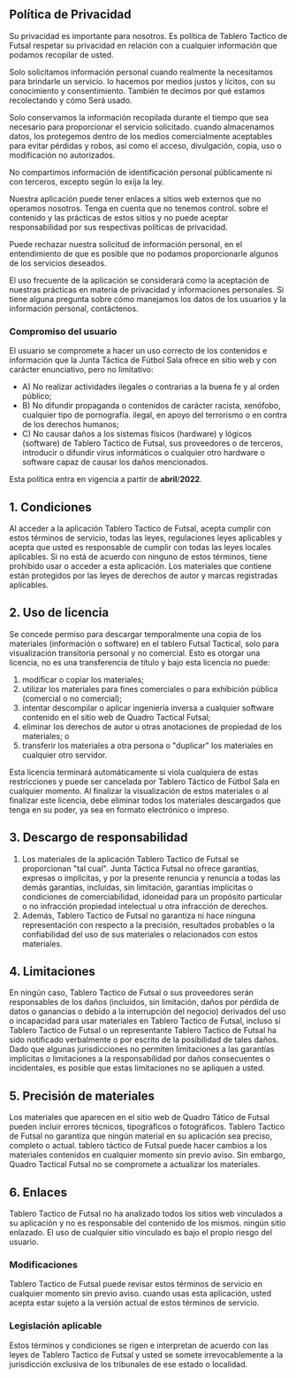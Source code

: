 <h2>Política de Privacidad</h2>
<p>Su privacidad es importante para nosotros. Es política de  Tablero Tactico de Futsal respetar su privacidad en relación con
  a cualquier información que podamos recopilar de usted.</p>
<p>Solo solicitamos información personal cuando realmente la necesitamos para brindarle un servicio. lo hacemos por
    medios justos y lícitos, con su conocimiento y consentimiento. También te decimos por qué estamos recolectando y cómo
    Será usado. </p>
<p>Solo conservamos la información recopilada durante el tiempo que sea necesario para proporcionar el servicio solicitado. cuando almacenamos
    datos, los protegemos dentro de los medios comercialmente aceptables para evitar pérdidas y robos, así como el acceso,
    divulgación, copia, uso o modificación no autorizados.</p>
<p>No compartimos información de identificación personal públicamente ni con terceros, excepto según lo exija la ley.
</p>
<p>Nuestra aplicación puede tener enlaces a sitios web externos que no operamos nosotros. Tenga en cuenta que no tenemos control.
    sobre el contenido y las prácticas de estos sitios y no puede aceptar responsabilidad por sus respectivas políticas de privacidad</a>. </p>
<p>Puede rechazar nuestra solicitud de información personal, en el entendimiento de que es posible que no podamos proporcionarle
    algunos de los servicios deseados.</p>
<p>El uso frecuente de la aplicación se considerará como la aceptación de nuestras prácticas en materia de privacidad y
    informaciones personales. Si tiene alguna pregunta sobre cómo manejamos los datos de los usuarios y la información personal,
    contáctenos.</p>
<h3>Compromiso del usuario</h3>
<p>El usuario se compromete a hacer un uso correcto de los contenidos e información que la Junta Táctica de Fútbol Sala ofrece en
    sitio web y con carácter enunciativo, pero no limitativo:</p>
<ul>
    <li>A) No realizar actividades ilegales o contrarias a la buena fe y al orden público;</li>
    <li>B) No difundir propaganda o contenidos de carácter racista, xenófobo, cualquier tipo de pornografía.
        ilegal, en apoyo del terrorismo o en contra de los derechos humanos;</li>
    <li>C) No causar daños a los sistemas físicos (hardware) y lógicos (software) de  Tablero Tactico de Futsal, sus
        proveedores o de terceros, introducir o difundir virus informáticos o cualquier otro
        hardware o software capaz de causar los daños mencionados.</li>
</ul>
<p>Esta política entra en vigencia a partir de <strong>abril</strong>/<strong>2022</strong>.</p>

<h2>1. Condiciones</h2>
<p>Al acceder a la aplicación  Tablero Tactico de Futsal, acepta cumplir con estos términos de servicio, todas las leyes, regulaciones
  leyes aplicables y acepta que usted es responsable de cumplir con todas las leyes locales aplicables. Si
    no está de acuerdo con ninguno de estos términos, tiene prohibido usar o acceder a esta aplicación. Los materiales que contiene
  están protegidos por las leyes de derechos de autor y marcas registradas aplicables.</p>
<h2>2. Uso de licencia</h2>
<p>Se concede permiso para descargar temporalmente una copia de los materiales (información o software) en el tablero
    Futsal Tactical, solo para visualización transitoria personal y no comercial. Esto es otorgar una licencia,
    no es una transferencia de título y bajo esta licencia no puede: </p>
<ol>
    <li>modificar o copiar los materiales; </li>
    <li>utilizar los materiales para fines comerciales o para exhibición pública (comercial o no comercial);
    </li>
    <li>intentar descompilar o aplicar ingeniería inversa a cualquier software contenido en el sitio web de Quadro Tactical Futsal;
    </li>
    <li>eliminar los derechos de autor u otras anotaciones de propiedad de los materiales; o </li>
    <li>transferir los materiales a otra persona o "duplicar" los materiales en cualquier otro servidor.</li>
</ol>
<p>Esta licencia terminará automáticamente si viola cualquiera de estas restricciones y puede ser cancelada por
    Tablero Táctico de Fútbol Sala en cualquier momento. Al finalizar la visualización de estos materiales o al finalizar este
    licencia, debe eliminar todos los materiales descargados que tenga en su poder, ya sea en formato electrónico o impreso.</p>
<h2>3. Descargo de responsabilidad</h2>
<ol>
    <li>Los materiales de la aplicación  Tablero Tactico de Futsal se proporcionan "tal cual". Junta Táctica Futsal no ofrece
        garantías, expresas o implícitas, y por la presente renuncia y renuncia a todas las demás garantías, incluidas, sin
        limitación, garantías implícitas o condiciones de comerciabilidad, idoneidad para un propósito particular o no infracción
        propiedad intelectual u otra infracción de derechos. </li>
    <li>Además,  Tablero Tactico de Futsal no garantiza ni hace ninguna representación con respecto a la precisión,
        resultados probables o la confiabilidad del uso de sus materiales o relacionados con
        estos materiales.</li>
</ol>
<h2>4. Limitaciones</h2>
<p>En ningún caso,  Tablero Tactico de Futsal o sus proveedores serán responsables de los daños (incluidos,
    sin limitación, daños por pérdida de datos o ganancias o debido a la interrupción del negocio) derivados del uso o
    incapacidad para usar materiales en  Tablero Tactico de Futsal, incluso si  Tablero Tactico de Futsal o un representante
     Tablero Tactico de Futsal ha sido notificado verbalmente o por escrito de la posibilidad de tales daños.
    Dado que algunas jurisdicciones no permiten limitaciones a las garantías implícitas o limitaciones a la responsabilidad por
    daños consecuentes o incidentales, es posible que estas limitaciones no se apliquen a usted.</p>
<h2>5. Precisión de materiales</h2>
<p>Los materiales que aparecen en el sitio web de Quadro Tático de Futsal pueden incluir errores técnicos, tipográficos o fotográficos.
     Tablero Tactico de Futsal no garantiza que ningún material en su aplicación sea preciso, completo o actual. tablero táctico
    de Futsal puede hacer cambios a los materiales contenidos en cualquier momento sin previo aviso. Sin embargo,
    Quadro Tactical Futsal no se compromete a actualizar los materiales.</p>
<h2>6. Enlaces</h2>
<p> Tablero Tactico de Futsal no ha analizado todos los sitios web vinculados a su aplicación y no es responsable del contenido de los mismos.
    ningún sitio enlazado. El uso de
    cualquier sitio vinculado es bajo el propio riesgo del usuario.</p>
</p>
<h3>Modificaciones</h3>
<p> Tablero Tactico de Futsal puede revisar estos términos de servicio en cualquier momento sin previo aviso. cuando usas
    esta aplicación, usted acepta estar sujeto a la versión actual de estos términos de servicio.</p>
<h3>Legislación aplicable</h3>
<p>Estos términos y condiciones se rigen e interpretan de acuerdo con las leyes de  Tablero Tactico de Futsal y usted
    se somete irrevocablemente a la jurisdicción exclusiva de los tribunales de ese estado o localidad.</p>
